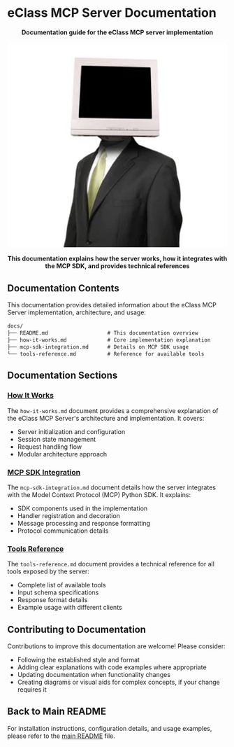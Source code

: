 # eClass MCP Server Documentation

<p align="center">
    <strong>Documentation guide for the eClass MCP server implementation</strong>
</p>


<p aling="center">
    <img src="../assets/cobuter-man.png" alt="Cobuter Man">
</p>

<p align="center">
    <strong>This documentation explains how the server works, how it integrates with the MCP SDK, and provides technical references</strong>
</p>

## Documentation Contents

This documentation provides detailed information about the eClass MCP Server implementation, architecture, and usage:

```
docs/
├── README.md                   # This documentation overview
├── how-it-works.md             # Core implementation explanation
├── mcp-sdk-integration.md      # Details on MCP SDK usage
└── tools-reference.md          # Reference for available tools
```

## Documentation Sections

### [How It Works](./how-it-works.md)

The `how-it-works.md` document provides a comprehensive explanation of the eClass MCP Server's architecture and implementation. It covers:

- Server initialization and configuration
- Session state management
- Request handling flow
- Modular architecture approach

### [MCP SDK Integration](./mcp-sdk-integration.md)

The `mcp-sdk-integration.md` document details how the server integrates with the Model Context Protocol (MCP) Python SDK. It explains:

- SDK components used in the implementation
- Handler registration and decoration
- Message processing and response formatting
- Protocol communication details

### [Tools Reference](./tools-reference.md)

The `tools-reference.md` document provides a technical reference for all tools exposed by the server:

- Complete list of available tools
- Input schema specifications
- Response format details
- Example usage with different clients

## Contributing to Documentation

Contributions to improve this documentation are welcome! Please consider:

- Following the established style and format
- Adding clear explanations with code examples where appropriate
- Updating documentation when functionality changes
- Creating diagrams or visual aids for complex concepts, if your change requires it

## Back to Main README

For installation instructions, configuration details, and usage examples, please refer to the [main README](../README.md) file. 